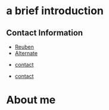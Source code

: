# a brief introduction

## Contact Information
<ul>
  <li><a href="mailto:https://reubenstands@gmail.com">Reuben</a></li>
  <li><a href="mailto:https//ArchonX1@outlook.com">Alternate</a></li>
  <li><p><a href=" ">contact</a></p></li>
  <li><p><a href=" ">contact</a></p></li>
</ul>  

# About me  


